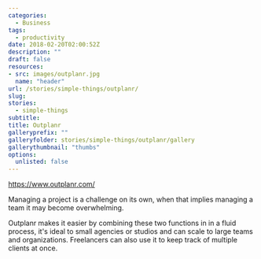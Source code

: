 ```yaml
---
categories: 
  - Business
tags:
  - productivity
date: 2018-02-20T02:00:52Z
description: ""
draft: false
resources: 
- src: images/outplanr.jpg
  name: "header"
url: /stories/simple-things/outplanr/
slug:
stories: 
  - simple-things
subtitle: 
title: Outplanr
galleryprefix: ""
galleryfolder: stories/simple-things/outplanr/gallery
gallerythumbnail: "thumbs"
options:
  unlisted: false
---
```


https://www.outplanr.com/

Managing a project is a challenge on its own, when that implies managing a team it may become overwhelming. 

Outplanr makes it easier by combining these two functions in in a fluid process, it's ideal to small agencies or studios and can scale to large teams and organizations. Freelancers can also use it to keep track of multiple clients at once.
<!--more-->
